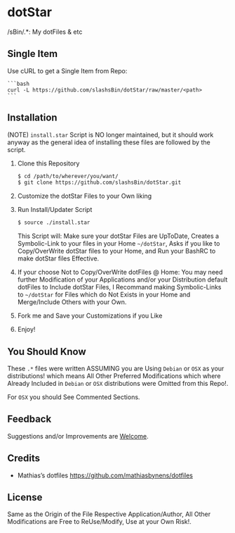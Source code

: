 dotStar
=======

/sBin/.*: My dotFiles &amp; etc

Single Item
-----------
Use cURL to get a Single Item from Repo:

    ```bash
    curl -L https://github.com/slashsBin/dotStar/raw/master/<path>
    ```

Installation
------------
(NOTE) `install.star` Script is NO longer maintained, but it should work anyway as the general idea of installing these files are followed by the script.

1. Clone this Repository

    ```bash
    $ cd /path/to/wherever/you/want/
    $ git clone https://github.com/slashsBin/dotStar.git
    ```

2. Customize the dotStar Files to your Own liking

3. Run Install/Updater Script

    ```bash
    $ source ./install.star
    ```

    This Script will:
    Make sure your dotStar Files are UpToDate,
    Creates a Symbolic-Link to your files in your Home `~/dotStar`,
    Asks if you like to Copy/OverWrite dotStar files to your Home,
    and Run your BashRC to make dotStar files Effective.

4. If your choose Not to Copy/OverWrite dotFiles @ Home:
    You may need further Modification of your Applications and/or your Distribution default dotFiles to Include dotStar Files,
    I Recommand making Symbolic-Links to `~/dotStar` for Files which do Not Exists in your Home and Merge/Include Others with your Own.

5. Fork me and Save your Customizations if you Like

6. Enjoy!

You Should Know
---------------
These `.*` files were written ASSUMING you are Using `Debian` or `OSX` as your distributions!
which means All Other Preferred Modifications which where Already Included in `Debian` or `OSX` distributions were Omitted from this Repo!.

For `OSX` you should See Commented Sections.

Feedback
--------
Suggestions and/or Improvements are [Welcome](https://github.com/slashsBin/dotStar/issues).

Credits
-------
* Mathias’s dotfiles https://github.com/mathiasbynens/dotfiles

License
-------
Same as the Origin of the File Respective Application/Author, All Other Modifications are Free to ReUse/Modify, Use at your Own Risk!.
